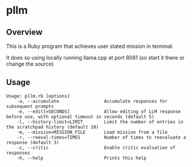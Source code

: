 pllm
====

## Overview

This is a Ruby program that achieves user stated mission in terminal.

It does so using locally running llama.cpp at port 8081 (so start it there or change the source)

## Usage

```
Usage: pllm.rb [options]
    -a, --accumulate                 Accumulate responses for subsequent prompts
    -e, --edit[=SECONDS]             Allow editing of LLM response before use, with optional timeout in seconds (default 5)
    -l, --history-limit=LIMIT        Limit the number of entries in the scratchpad history (default 10)
    -m, --mission=MISSION_FILE       Load mission from a file
    -r, --reeval-times=TIMES         Number of times to reevaluate a response (default 3)
    -c, --critic                     Enable critic evaluation of responses
    -h, --help                       Prints this help
```
